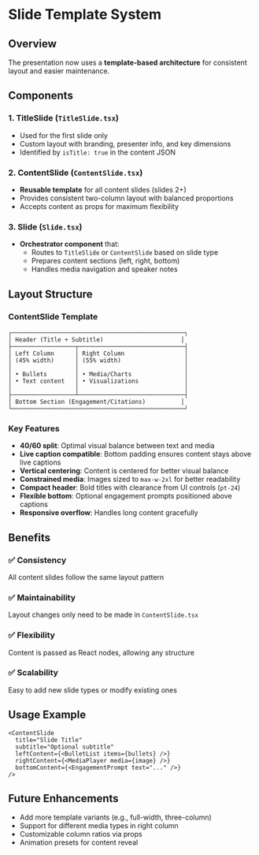 # Slide Template System

## Overview
The presentation now uses a **template-based architecture** for consistent layout and easier maintenance.

## Components

### 1. **TitleSlide** (`TitleSlide.tsx`)
- Used for the first slide only
- Custom layout with branding, presenter info, and key dimensions
- Identified by `isTitle: true` in the content JSON

### 2. **ContentSlide** (`ContentSlide.tsx`)
- **Reusable template** for all content slides (slides 2+)
- Provides consistent two-column layout with balanced proportions
- Accepts content as props for maximum flexibility

### 3. **Slide** (`Slide.tsx`)
- **Orchestrator component** that:
  - Routes to `TitleSlide` or `ContentSlide` based on slide type
  - Prepares content sections (left, right, bottom)
  - Handles media navigation and speaker notes

## Layout Structure

### ContentSlide Template
```
┌─────────────────────────────────────────────────┐
│ Header (Title + Subtitle)                      │
├──────────────────┬──────────────────────────────┤
│ Left Column      │ Right Column                 │
│ (45% width)      │ (55% width)                  │
│                  │                              │
│ • Bullets        │ • Media/Charts               │
│ • Text content   │ • Visualizations             │
│                  │                              │
├──────────────────┴──────────────────────────────┤
│ Bottom Section (Engagement/Citations)          │
└─────────────────────────────────────────────────┘
```

### Key Features
- **40/60 split**: Optimal visual balance between text and media
- **Live caption compatible**: Bottom padding ensures content stays above live captions
- **Vertical centering**: Content is centered for better visual balance
- **Constrained media**: Images sized to `max-w-2xl` for better readability
- **Compact header**: Bold titles with clearance from UI controls (`pt-24`)
- **Flexible bottom**: Optional engagement prompts positioned above captions
- **Responsive overflow**: Handles long content gracefully

## Benefits

### ✅ Consistency
All content slides follow the same layout pattern

### ✅ Maintainability
Layout changes only need to be made in `ContentSlide.tsx`

### ✅ Flexibility
Content is passed as React nodes, allowing any structure

### ✅ Scalability
Easy to add new slide types or modify existing ones

## Usage Example

```tsx
<ContentSlide
  title="Slide Title"
  subtitle="Optional subtitle"
  leftContent={<BulletList items={bullets} />}
  rightContent={<MediaPlayer media={image} />}
  bottomContent={<EngagementPrompt text="..." />}
/>
```

## Future Enhancements

- Add more template variants (e.g., full-width, three-column)
- Support for different media types in right column
- Customizable column ratios via props
- Animation presets for content reveal
